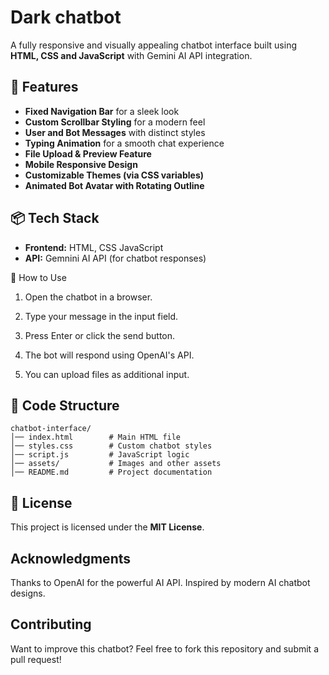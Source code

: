 # Dark chatbot

A fully responsive and visually appealing chatbot interface built using **HTML, CSS and JavaScript** with Gemini AI API integration.

## 📌 Features
- **Fixed Navigation Bar** for a sleek look
- **Custom Scrollbar Styling** for a modern feel
- **User and Bot Messages** with distinct styles
- **Typing Animation** for a smooth chat experience
- **File Upload & Preview Feature**
- **Mobile Responsive Design**
- **Customizable Themes (via CSS variables)**
- **Animated Bot Avatar with Rotating Outline**

## 📦 Tech Stack
- **Frontend:** HTML, CSS JavaScript
- **API:** Gemnini AI API (for chatbot responses)

📝 How to Use

1. Open the chatbot in a browser.

2. Type your message in the input field.

3. Press Enter or click the send button.

4. The bot will respond using OpenAI's API.

5. You can upload files as additional input.

## 📝 Code Structure
```
chatbot-interface/
│── index.html        # Main HTML file
│── styles.css        # Custom chatbot styles
│── script.js         # JavaScript logic
│── assets/           # Images and other assets
│── README.md         # Project documentation
```

## 📄 License
This project is licensed under the **MIT License**.

## Acknowledgments

Thanks to OpenAI for the powerful AI API.
Inspired by modern AI chatbot designs.

## Contributing
Want to improve this chatbot? Feel free to fork this repository and submit a pull request!

